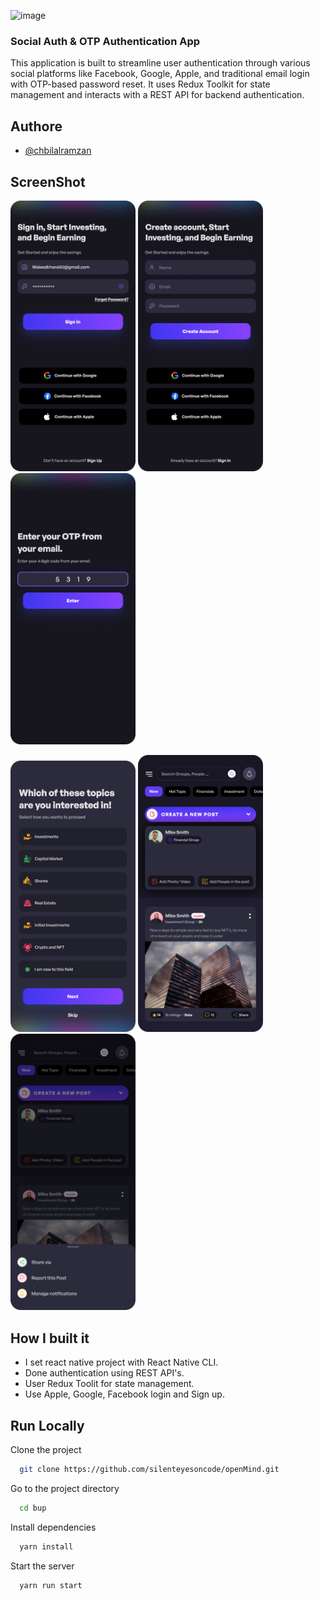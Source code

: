 ![image](https://user-images.githubusercontent.com/46851135/236486477-fd94faaf-6efb-4559-8bb7-4d72adba25a7.svg)


### Social Auth & OTP Authentication App

This application is built to streamline user authentication through various social platforms like Facebook, Google, Apple, and traditional email login with OTP-based password reset. It uses Redux Toolkit for state management and interacts with a REST API for backend authentication.

<!-- [![Watch the video](http://i3.ytimg.com/vi/_1YkhggKChk/hqdefault.jpg)](https://youtu.be/_1YkhggKChk) -->


## Authore

- [@chbilalramzan](https://github.com/chbilalramzan)

## ScreenShot
<!-- <img src="https://user-images.githubusercontent.com/46851135/232449785-1c9789b2-f99e-4c3f-86e2-f53697bc8b28.jpg"  width="300" >
 -->
<p>
  <img src="./assets/screens/1.png" width="200" >
  <img src="./assets/screens/2.png" width="200" >
  <img src="./assets/screens/3.png" width="200" >
</p>
<p>
  <img src="./assets/screens/4.png" width="200" >
  <img src="./assets/screens/5.png" width="200" >
  <img src="./assets/screens/6.png" width="200" >
  
</p>



## How I built it
- I set react native project with React Native CLI.
- Done authentication using REST API's.
- User Redux Toolit for state management.
- Use Apple, Google, Facebook login and Sign up.

 
 ## Run Locally

Clone the project

```bash
  git clone https://github.com/silenteyesoncode/openMind.git
```

Go to the project directory

```bash
  cd bup
```

Install dependencies

```bash
  yarn install
```

Start the server

```bash
  yarn run start
```

